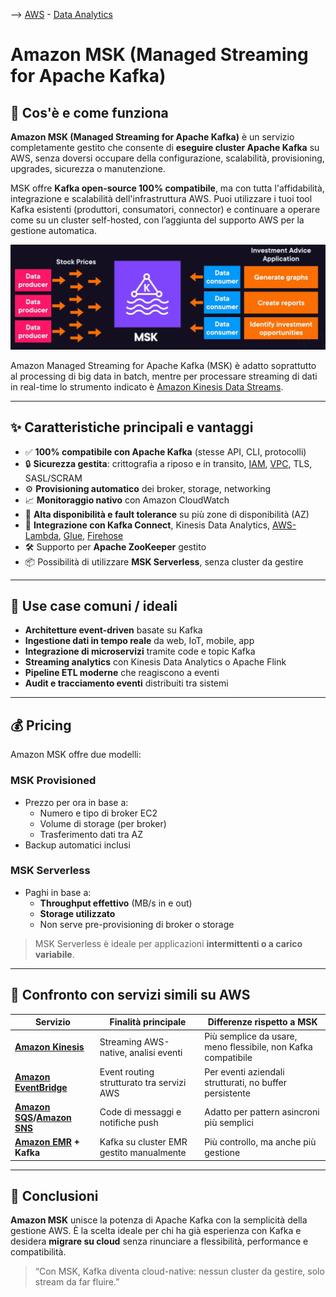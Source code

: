 --> [AWS](/00-Intro/AWS.md)  -  [Data Analytics](/07-IA-ML-Analytics/Intelligenza-artificiale-Machine-Learning-e-Analytics.md)
# Amazon MSK (Managed Streaming for Apache Kafka)

## 🔄 Cos'è e come funziona

**Amazon MSK (Managed Streaming for Apache Kafka)** è un servizio completamente gestito che consente di **eseguire cluster Apache Kafka** su AWS, senza doversi occupare della configurazione, scalabilità, provisioning, upgrades, sicurezza o manutenzione.

MSK offre **Kafka open-source 100% compatibile**, ma con tutta l'affidabilità, integrazione e scalabilità dell'infrastruttura AWS. Puoi utilizzare i tuoi tool Kafka esistenti (produttori, consumatori, connector) e continuare a operare come su un cluster self-hosted, con l’aggiunta del supporto AWS per la gestione automatica.

![MSK example](/07-IA-ML-Analytics/img/MSK-example.png)

Amazon Managed Streaming for Apache Kafka (MSK) è adatto soprattutto al processing di big data in batch, mentre per processare streaming di dati in real-time lo strumento indicato è [Amazon Kinesis Data Streams](/07-IA-ML-Analytics/Analytics/Amazon-Kinesis.md).

---

## ✨ Caratteristiche principali e vantaggi

- ✅ **100% compatibile con Apache Kafka** (stesse API, CLI, protocolli)
- 🔒 **Sicurezza gestita**: crittografia a riposo e in transito, [IAM](/09-Sicurezza-Compliance-Governance/Sicurezza/AWS-IAM.md), [VPC](/03-CDN-e-Networking/Amazon-VPC.md), TLS, SASL/SCRAM
- ⚙️ **Provisioning automatico** dei broker, storage, networking
- 📈 **Monitoraggio nativo** con Amazon CloudWatch
- 🔁 **Alta disponibilità e fault tolerance** su più zone di disponibilità (AZ)
- 🔄 **Integrazione con Kafka Connect**, Kinesis Data Analytics, [AWS-Lambda](/01-Compute-options/AWS-Lambda.md), [Glue](/07-IA-ML-Analytics/Analytics/AWS-Glue.md), [Firehose](/07-IA-ML-Analytics/Analytics/Amazon-Kinesis.md)
- 🛠️ Supporto per **Apache ZooKeeper** gestito
- 📦 Possibilità di utilizzare **MSK Serverless**, senza cluster da gestire

---

## 🚀 Use case comuni / ideali

- **Architetture event-driven** basate su Kafka
- **Ingestione dati in tempo reale** da web, IoT, mobile, app
- **Integrazione di microservizi** tramite code e topic Kafka
- **Streaming analytics** con Kinesis Data Analytics o Apache Flink
- **Pipeline ETL moderne** che reagiscono a eventi
- **Audit e tracciamento eventi** distribuiti tra sistemi

---

## 💰 Pricing

Amazon MSK offre due modelli:

### MSK Provisioned
- Prezzo per ora in base a:
  - Numero e tipo di broker EC2
  - Volume di storage (per broker)
  - Trasferimento dati tra AZ
- Backup automatici inclusi

### MSK Serverless
- Paghi in base a:
  - **Throughput effettivo** (MB/s in e out)
  - **Storage utilizzato**
  - Non serve pre-provisioning di broker o storage

> MSK Serverless è ideale per applicazioni **intermittenti o a carico variabile**.


---

## 🔄 Confronto con servizi simili su AWS

| Servizio             | Finalità principale                              | Differenze rispetto a MSK                                   |
|----------------------|---------------------------------------------------|--------------------------------------------------------------|
| **[Amazon Kinesis](/07-IA-ML-Analytics/Analytics/Amazon-Kinesis.md)**   | Streaming AWS-native, analisi eventi              | Più semplice da usare, meno flessibile, non Kafka compatibile|
| **[Amazon EventBridge](/05-Development-Messaging-Deploying/Amazon-EventBridge.md)** | Event routing strutturato tra servizi AWS       | Per eventi aziendali strutturati, no buffer persistente      |
| **[Amazon SQS](/05-Development-Messaging-Deploying/Amazon-SQS.md)/[Amazon SNS](/05-Development-Messaging-Deploying/Amazon-SNS.md)**   | Code di messaggi e notifiche push                 | Adatto per pattern asincroni più semplici                    |
| **[Amazon EMR](/07-IA-ML-Analytics/Analytics/Amazon-EMR.md) + Kafka** | Kafka su cluster EMR gestito manualmente        | Più controllo, ma anche più gestione                         |

---

## 📌 Conclusioni

**Amazon MSK** unisce la potenza di Apache Kafka con la semplicità della gestione AWS. È la scelta ideale per chi ha già esperienza con Kafka e desidera **migrare su cloud** senza rinunciare a flessibilità, performance e compatibilità.

> “Con MSK, Kafka diventa cloud-native: nessun cluster da gestire, solo stream da far fluire.”
